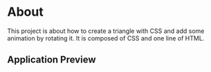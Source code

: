 # About

This project is about how to create a triangle with CSS and add some animation by rotating it.
It is composed of CSS and one line of HTML.

## Application Preview
